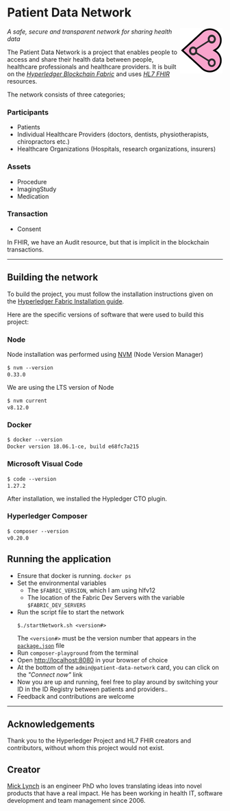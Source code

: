 # Patient Data Network

<img align="right" src="resources/maimi.png" padding="20px" width="100px"/>

_A safe, secure and transparent network for sharing health data_

The Patient Data Network is a project that enables people to access and share their health data between people, healthcare professionals and healthcare providers. It is built on the _[Hyperledger Blockchain Fabric](https://www.hyperledger.org)_ and uses _[HL7 FHIR](https://www.hl7.org/fhir/)_ resources.

The network consists of three categories;

### Participants
* Patients 
* Individual Healthcare Providers (doctors, dentists, physiotherapists, chiropractors etc.)
* Healthcare Organizations (Hospitals, research organizations, insurers)

### Assets
* Procedure
* ImagingStudy
* Medication

### Transaction
* Consent


In FHIR, we have an Audit resource, but that is implicit in the blockchain transactions.

***

## Building the network

To build the project, you must follow the installation instructions given on the [Hyperledger Fabric Installation guide](https://hyperledger.github.io/composer/v0.19/installing/installing-index).

Here are the specific versions of software that were used to build this project:

### Node
Node installation was performed using [NVM](https://github.com/creationix/nvm) (Node Version Manager)
```{r, engine='bash', count_lines}
$ nvm --version
0.33.0
```
We are using the LTS version of Node
```{r, engine='bash', count_lines}
$ nvm current
v8.12.0
```
### Docker

```{r, engine='bash', count_lines}
$ docker --version
Docker version 18.06.1-ce, build e68fc7a215

```
### Microsoft Visual Code
```{r, engine='bash', count_lines}
$ code --version
1.27.2

```
After installation, we installed the Hypledger CTO plugin.

### Hyperledger Composer

```{r, engine='bash', count_lines}
$ composer --version
v0.20.0
```
## Running the application

* Ensure that docker is running. `docker ps`
* Set the environmental variables
    * The `$FABRIC_VERSION`, which I am using hlfv12 
    * The location of the Fabric Dev Servers with the variable `$FABRIC_DEV_SERVERS`
* Run the script file to start the network
    ```{r, engine='bash', count_lines}
    $./startNetwork.sh <version#>
    ```
    The ```<version#>``` must be the version number that appears in the [`package.json`](package.json) file 
* Run `composer-playground` from the terminal
* Open [http://localhost:8080](http://localhost:8080) in your browser of choice
* At the bottom of the `admin@patient-data-network` card, you can click on the _"Connect now"_ link
* Now you are up and running, feel free to play around by switching your ID in the ID Registry between patients and providers..
* Feedback and contributions are welcome

---

## Acknowledgements
Thank you to the Hyperledger Project and HL7 FHIR creators and contributors, without whom this project would not exist.

## Creator
[Mick Lynch](https://mlynch.redbrick.dcu.ie) is an engineer PhD who loves translating ideas into novel products that have a real impact. He has been working in health IT, software development and team management since 2006.
